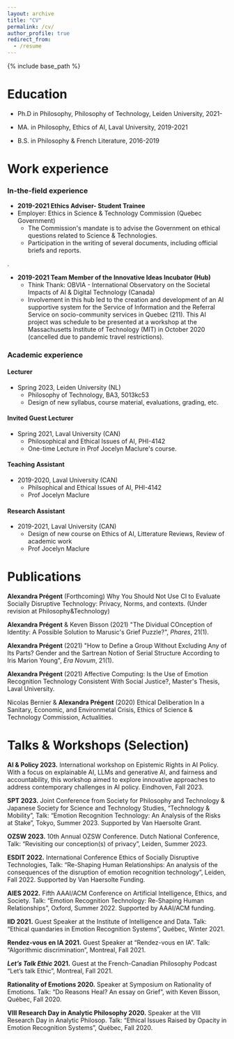 ```yaml
---
layout: archive
title: "CV"
permalink: /cv/
author_profile: true
redirect_from:
  - /resume
---
```


{% include base_path %}

Education
======
* Ph.D in Philosophy, Philosophy of Technology, Leiden University, 2021-

  
* MA. in Philosophy, Ethics of AI, Laval University, 2019-2021

  
* B.S. in Philosophy & French Literature, 2016-2019




Work experience
======
### In-the-field experience
* **2019-2021 Ethics Adviser- Student Trainee**
* Employer: Ethics in Science & Technology Commission (Quebec Government)
  * The Commission's mandate is to advise the Government on ethical questions related to Science & Technologies. 
  * Participation in the writing of several documents, including official briefs and reports.

.

* **2019-2021 Team Member of the Innovative Ideas Incubator (Hub)**
  * Think Thank: OBVIA - International Observatory on the Societal Impacts of AI & Digital Technology (Canada)
  * Involvement in this hub led to the creation and development of an AI supportive system for the Service of Information and the Referral Service on socio-community services in Quebec (211). This AI project was schedule to be presented at a workshop at the Massachusetts Institute of Technology (MIT) in October 2020 (cancelled due to pandemic travel restrictions).




### Academic experience

#### Lecturer 
* Spring 2023, Leiden University (NL)
  * Philosophy of Technology, BA3, 5013kc53
  * Design of new syllabus, course material, evaluations, grading, etc.
  

#### Invited Guest Lecturer
* Spring 2021, Laval University (CAN)
   * Philosophical and Ethical Issues of AI, PHI-4142
   * One-time Lecture in Prof Jocelyn Maclure's course.
  

#### Teaching Assistant
* 2019-2020, Laval University (CAN)
   * Philsophical and Ethical Issues of AI, PHI-4142
   * Prof Jocelyn Maclure

#### Research Assistant
* 2019-2021, Laval University (CAN)
   * Design of new course on Ethics of AI, Litterature Reviews, Review of academic work
   * Prof Jocelyn Maclure




Publications
======
 **Alexandra Prégent** (Forthcoming) Why You Should Not Use CI to Evaluate Socially Disruptive Technology: Privacy, Norms, and contexts. (Under revision at Philosophy&Technology)

**Alexandra Prégent** & Keven Bisson (2021) "The Dividual COnception of Identity: A Possible Solution to Marusic's Grief Puzzle?", *Phares*, 21(1).

**Alexandra Prégent** (2021) "How to Define a Group Without Excluding Any of Its Parts? Gender and the Sartrean Notion of Serial Structure According to Iris Marion Young", *Era Novum*, 21(1).

**Alexandra Prégent** (2021) Affective Computing: Is the Use of Emotion Recognition Technology Consistent With Social Justice?, Master's Thesis, Laval University. 

Nicolas Bernier & **Alexandra Prégent** (2020) Ethical Deliberation In a Sanitary, Economic, and Environmetal Crisis, Ethics of Science & Technology Commission, Actualities. 
  



Talks & Workshops (Selection)
======
**AI & Policy 2023.** International workshop on Epistemic Rights in AI Policy. With a focus on explainable AI, LLMs and generative AI, and fairness and accountability, this workshop aimed to explore innovative approaches to address contemporary challenges in AI policy. Eindhoven, Fall 2023.


**SPT 2023.** Joint Conference from Society for Philosophy and Technology & Japanese Society for Science and Technology Studies, “Technology & Mobility”, Talk: “Emotion Recognition Technology: An Analysis of the Risks at Stake”, Tokyo, Summer 2023. Supported by Van Haersolte Grant.


**OZSW 2023.** 10th Annual OZSW Conference. Dutch National Conference, Talk: “Revisiting our conception(s) of privacy”, Leiden, Summer 2023. 


**ESDIT 2022.** International Conference Ethics of Socially Disruptive Technologies, Talk: “Re-Shaping Human Relationships: An analysis of the consequences of the disruption of emotion recognition technology”, Leiden, Fall 2022. Supported by Van Haersolte Funding.


**AIES 2022.** Fifth AAAI/ACM Conference on Artificial Intelligence, Ethics, and Society. Talk: “Emotion Recognition Technology: Re-Shaping Human Relationships”, Oxford, Summer 2022. Supported by AAAI/ACM funding.


**IID 2021.** Guest Speaker at the Institute of Intelligence and Data. Talk: “Ethical quandaries in Emotion Recognition Systems”, Québec, Winter 2021. 


**Rendez-vous en IA 2021.** Guest Speaker at “Rendez-vous en IA”. Talk: “Algorithmic discrimination”, Montreal, Fall 2021.


***Let’s Talk Ethic* 2021.** Guest at the French-Canadian Philosophy Podcast “Let’s talk Ethic”, Montreal, Fall 2021.


**Rationality of Emotions 2020.** Speaker at Symposium on Rationality of Emotions. Talk: “Do Reasons Heal? An essay on Grief”, with Keven Bisson, Québec, Fall 2020.


**VIII Research Day in Analytic Philosophy 2020.** Speaker at the VIII Research Day in Analytic Philosop. Talk: “Ethical Issues Raised by Opacity in Emotion Recognition Systems”, Québec, Fall 2020.


  
